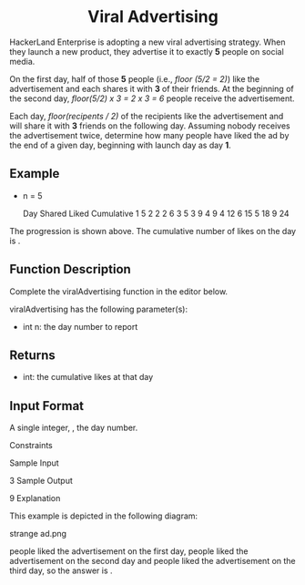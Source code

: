 <h1 align="center">Viral Advertising</h1>


HackerLand Enterprise is adopting a new viral advertising strategy. When they launch a new product, they advertise it to exactly **5** people on social media.

On the first day, half of those **5** people (i.e., *floor (5/2 = 2)*) like the advertisement and each shares it with **3** of their friends. At the beginning of the second day, *floor(5/2) x 3 = 2 x 3 = 6* people receive the advertisement.

Each day, *floor(recipents / 2)* of the recipients like the advertisement and will share it with **3** friends on the following day. Assuming nobody receives the advertisement twice, determine how many people have liked the ad by the end of a given day, beginning with launch day as day **1**.


## Example

- n = 5

    Day Shared Liked Cumulative
    1      5     2       2
    2      6     3       5
    3      9     4       9
    4     12     6      15
    5     18     9      24


The progression is shown above. The cumulative number of likes on the  day is .


## Function Description

Complete the viralAdvertising function in the editor below.

viralAdvertising has the following parameter(s):

- int n: the day number to report


## Returns

- int: the cumulative likes at that day


## Input Format

A single integer, , the day number.

Constraints

Sample Input

3
Sample Output

9
Explanation

This example is depicted in the following diagram:

strange ad.png

 people liked the advertisement on the first day,  people liked the advertisement on the second day and  people liked the advertisement on the third day, so the answer is .